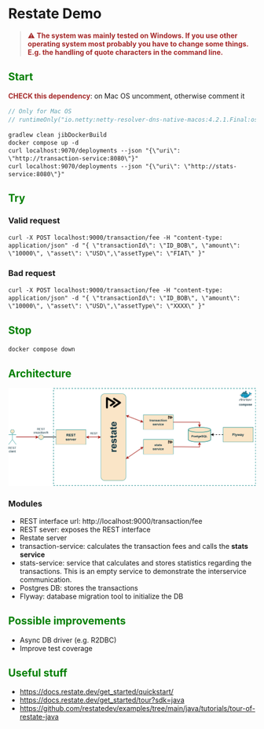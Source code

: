 # Restate Demo


> <span style="color: brown">⚠️ **The system was mainly tested on Windows. If you use other operating system most probably 
> you have to change some things. E.g. the handling of quote characters in the command line.**</span>

## <span style="color: green">Start</span>

<span style="color: brown">**CHECK this dependency**</span>: on Mac OS uncomment, otherwise comment it

```kotlin
// Only for Mac OS
// runtimeOnly("io.netty:netty-resolver-dns-native-macos:4.2.1.Final:osx-x86_64")
```

```shell
gradlew clean jibDockerBuild
docker compose up -d
curl localhost:9070/deployments --json "{\"uri\": \"http://transaction-service:8080\"}"
curl localhost:9070/deployments --json "{\"uri\": \"http://stats-service:8080\"}"
```

## <span style="color: green">Try</span>

### Valid request

```shell
curl -X POST localhost:9000/transaction/fee -H "content-type: application/json" -d "{ \"transactionId\": \"ID_BOB\", \"amount\": \"10000\", \"asset\": \"USD\",\"assetType\": \"FIAT\" }"
```

### Bad request

```shell
curl -X POST localhost:9000/transaction/fee -H "content-type: application/json" -d "{ \"transactionId\": \"ID_BOB\", \"amount\": \"10000\", \"asset\": \"USD\",\"assetType\": \"XXXX\" }"
```

## <span style="color: green">Stop</span>

```shell
docker compose down
```

## <span style="color: green">Architecture</span>

![restate.svg](restate.svg)

### Modules

- REST interface url: http://localhost:9000/transaction/fee
- REST sever: exposes the REST interface
- Restate server
- transaction-service: calculates the transaction fees and calls the **stats service**
- stats-service: service that calculates and stores statistics regarding the transactions. This is 
an empty service to demonstrate the interservice communication.
- Postgres DB: stores the transactions
- Flyway: database migration tool to initialize the DB

## <span style="color: green">Possible improvements</span>

- Async DB driver (e.g. R2DBC)
- Improve test coverage

## <span style="color: green">Useful stuff</span>

- https://docs.restate.dev/get_started/quickstart/
- https://docs.restate.dev/get_started/tour?sdk=java
- https://github.com/restatedev/examples/tree/main/java/tutorials/tour-of-restate-java
